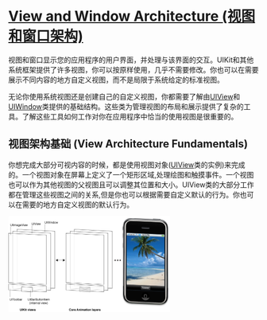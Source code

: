 # [View and Window Architecture (视图和窗口架构)](https://developer.apple.com/library/content/documentation/WindowsViews/Conceptual/ViewPG_iPhoneOS/WindowsandViews/WindowsandViews.html#//apple_ref/doc/uid/TP40009503-CH2-SW1)

视图和窗口显示您的应用程序的用户界面，并处理与该界面的交互。UIKit和其他系统框架提供了许多视图，你可以按原样使用，几乎不需要修改。你也可以在需要展示不同内容的地方自定义视图，而不是局限于系统给定的标准视图。

无论你使用系统视图还是创建自己的自定义视图，你都需要了解由[UIView](https://developer.apple.com/reference/uikit/uiview)和[UIWindow](https://developer.apple.com/reference/uikit/uiwindow)类提供的基础结构。这些类为管理视图的布局和展示提供了复杂的工具。了解这些工具如何工作对你在应用程序中恰当的使用视图是很重要的。

## 视图架构基础 (View Architecture Fundamentals)

你想完成大部分可视内容的时候，都是使用视图对象([UIView](https://developer.apple.com/reference/uikit/uiview)类的实例)来完成的。一个视图对象在屏幕上定义了一个矩形区域,处理绘图和触摸事件。一个视图也可以作为其他视图的父视图且可以调整其位置和大小。UIView类的大部分工作都在管理这些视图之间的关系,但是你也可以根据需要自定义默认的行为。你也可以在需要的地方自定义视图的默认行为。

<img src=Images/view-layer-store.jpg width=326px>